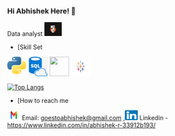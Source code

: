 ### Hi Abhishek Here! 👋

Data analyst 
<img height="32" width="40" src="https://github.com/AbhishekRajendran/AbhishekRajendran/blob/DataAnalysis/original-ff88a2aa29b55f47aed827e9d38e4260.webp" />

- [Skill Set

<img height="45" width="45" src="https://github.com/AbhishekRajendran/AbhishekRajendran/blob/DataAnalysis/Python-logo-notext.svg.webp" /> <img height="45" width="45" src="png-transparent-microsoft-azure-sql-database-microsoft-sql-server-database-blue-text-logo-thumbnail.png" /> <img height="45" width="45" src="Microsoft_Office_Excel_(2019–present).svg (1).png" />  <img height="45" width="45" src="image (1).png" /> 

[![Top Langs](https://github-readme-stats.vercel.app/api/top-langs/?username=AbhishekRajendran&layout=compact)](https://github.com/anuraghazra/github-readme-stats)
- [How to reach me


<img height="23" width="30" src="Gmail-logo.png" />  Email: goestoabhishek@gmail.com ,<img height="23" width="30" src="174857.png" />  Linkedin - https://www.linkedin.com/in/abhishek-r-33912b193/ 


